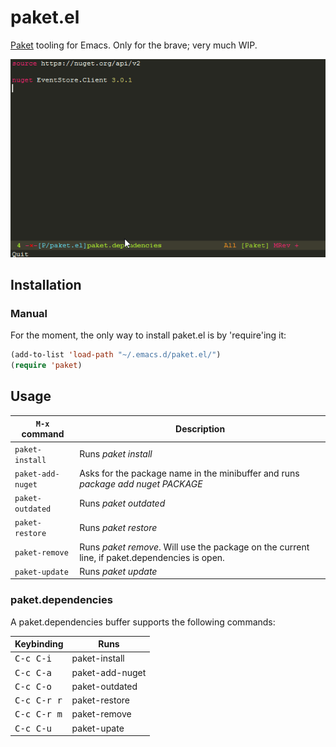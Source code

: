 # paket.el
[Paket](http://fsprojects.github.io/Paket/) tooling for Emacs.  Only for the brave; very much WIP.

![paket-add-nuget](demos/paket-add-nuget.gif)

## Installation

### Manual

For the moment, the only way to install paket.el is by 'require'ing it:

```el
(add-to-list 'load-path "~/.emacs.d/paket.el/")
(require 'paket)
```

## Usage

| <code>M-x</code> command | Description |
| -------------------------|-------------|
| <code>paket-install</code>| Runs _paket install_ |
| <code>paket-add-nuget</code>| Asks for the package name in the minibuffer and runs _package add nuget PACKAGE_ |
| <code>paket-outdated</code>| Runs _paket outdated_ |
| <code>paket-restore</code>| Runs _paket restore_ |
| <code>paket-remove</code>| Runs _paket remove_. Will use the package on the current line, if paket.dependencies is open.
| <code>paket-update</code>| Runs _paket update_ |

### paket.dependencies

A paket.dependencies buffer supports the following commands:

| Keybinding | Runs |
|------------|-------------|
|<kbd>C-c C-i</kbd>| paket-install |
|<kbd>C-c C-a</kbd>| paket-add-nuget |
|<kbd>C-c C-o</kbd>| paket-outdated |
|<kbd>C-c C-r r</kbd>| paket-restore |
|<kbd>C-c C-r m</kbd>| paket-remove |
|<kbd>C-c C-u</kbd>| paket-upate |
